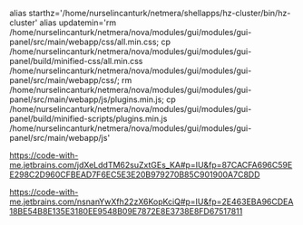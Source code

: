 alias starthz='/home/nurselincanturk/netmera/shellapps/hz-cluster/bin/hz-cluster'
alias updatemin='rm /home/nurselincanturk/netmera/nova/modules/gui/modules/gui-panel/src/main/webapp/css/all.min.css; cp /home/nurselincanturk/netmera/nova/modules/gui/modules/gui-panel/build/minified-css/all.min.css /home/nurselincanturk/netmera/nova/modules/gui/modules/gui-panel/src/main/webapp/css/; rm /home/nurselincanturk/netmera/nova/modules/gui/modules/gui-panel/src/main/webapp/js/plugins.min.js; cp /home/nurselincanturk/netmera/nova/modules/gui/modules/gui-panel/build/minified-scripts/plugins.min.js /home/nurselincanturk/netmera/nova/modules/gui/modules/gui-panel/src/main/webapp/js'




https://code-with-me.jetbrains.com/jdXeLddTM62suZxtGEs_KA#p=IU&fp=87CACFA696C59EE298C2D960CFBEAD7F6EC5E3E20B979270B85C901900A7C8DD



https://code-with-me.jetbrains.com/nsnanYwXfh22zX6KopKciQ#p=IU&fp=2E463EBA96CDEA18BE54B8E135E3180EE9548B09E7872E8E3738E8FD67517811
